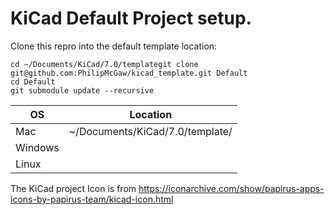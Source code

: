 # KiCad Default Project setup.

Clone this repro into the default template location:

```
cd ~/Documents/KiCad/7.0/templategit clone git@github.com:PhilipMcGaw/kicad_template.git Default
cd Default
git submodule update --recursive
```

| OS | Location |
| ---- | ----|
| Mac | ~/Documents/KiCad/7.0/template/ |
| Windows |  |
| Linux |  |

The KiCad project Icon is from https://iconarchive.com/show/papirus-apps-icons-by-papirus-team/kicad-icon.html
